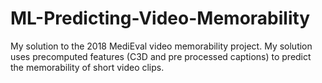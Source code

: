 # ML-Predicting-Video-Memorability
My solution to the 2018 MediEval video memorability project. My solution uses precomputed features (C3D and pre processed captions) to predict the memorability of short video clips.
